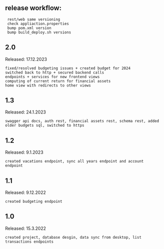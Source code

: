 ## release workflow:

     rest/web same versioning
     check appliaction.properties 
     bump pom.xml version
     bump build_deploy.sh versions 

## 2.0
Released: 17.12.2023

    fixed/resolved budgeting issues + created budget for 2024
    switched back to http + secured backend calls
    endpoints + services for new frontend views
    computing of current return for financial assets
    home view with redirects to other views

## 1.3
Released: 24.1.2023

    swagger api docs, auth rest, financial assets rest, schema rest, added older budgets sql, switched to https

## 1.2
Released: 9.1.2023

    created vacations endpoint, sync all years endpoint and account endpoint

## 1.1
Released: 9.12.2022

    created budgeting endpoint

## 1.0
Released: 15.3.2022

    created project, database desgin, data sync from desktop, list transactions endpoints 


